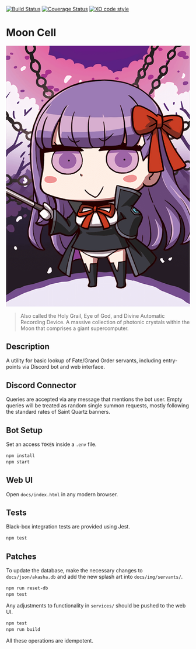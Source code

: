 [![Build Status](https://travis-ci.org/lightlyss/mooncell.svg?branch=master)](https://travis-ci.org/lightlyss/mooncell)
[![Coverage Status](https://coveralls.io/repos/github/lightlyss/mooncell/badge.svg?branch=master)](https://coveralls.io/github/lightlyss/mooncell?branch=master)
[![XO code style](https://img.shields.io/badge/code_style-XO-5ed9c7.svg)](https://github.com/xojs/xo)
# Moon Cell
![icon](docs/img/servants/servant_166.png)
> Also called the Holy Grail, Eye of God, and Divine Automatic Recording Device.
> A massive collection of photonic crystals within the Moon that comprises a giant supercomputer.

## Description
A utility for basic lookup of Fate/Grand Order servants, including entry-points via
Discord bot and web interface.

## Discord Connector
Queries are accepted via any message that mentions the bot user.
Empty queries will be treated as random single summon requests, mostly following
the standard rates of Saint Quartz banners.

## Bot Setup
Set an access `TOKEN` inside a `.env` file.
```bash
npm install
npm start
```

## Web UI
Open `docs/index.html` in any modern browser.

## Tests
Black-box integration tests are provided using Jest.
```bash
npm test
```

## Patches
To update the database, make the necessary changes to `docs/json/akasha.db` and
add the new splash art into `docs/img/servants/`.
```bash
npm run reset-db
npm test
```
Any adjustments to functionality in `services/` should be pushed to the web UI.
```bash
npm test
npm run build
```
All these operations are idempotent.
